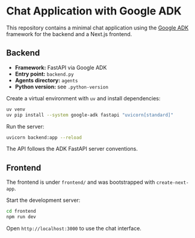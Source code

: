 # Chat Application with Google ADK

This repository contains a minimal chat application using the [Google ADK](https://github.com/google-gemini/agents) framework for the backend and a Next.js frontend.

## Backend

* **Framework:** FastAPI via Google ADK
* **Entry point:** `backend.py`
* **Agents directory:** `agents`
* **Python version:** see `.python-version`

Create a virtual environment with `uv` and install dependencies:

```bash
uv venv
uv pip install --system google-adk fastapi "uvicorn[standard]"
```

Run the server:

```bash
uvicorn backend:app --reload
```

The API follows the ADK FastAPI server conventions.

## Frontend

The frontend is under `frontend/` and was bootstrapped with `create-next-app`.

Start the development server:

```bash
cd frontend
npm run dev
```

Open `http://localhost:3000` to use the chat interface.
